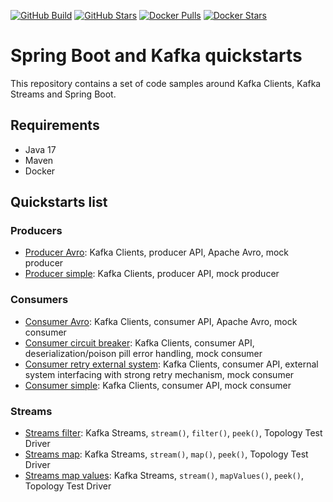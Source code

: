 [![GitHub Build](https://img.shields.io/github/workflow/status/loicgreffier/spring-boot-kafka-quickstarts/continuous-integration/main?logo=github&style=for-the-badge)](https://github.com/loicgreffier/spring-boot-kafka-quickstarts/actions/workflows/continuous_integration.yml)
[![GitHub Stars](https://img.shields.io/github/stars/loicgreffier/spring-boot-kafka-quickstarts?logo=github&style=for-the-badge)](https://github.com/loicgreffier/spring-boot-kafka-quickstarts)
[![Docker Pulls](https://img.shields.io/docker/pulls/loicgreffier/spring-boot-kafka-quickstarts?label=Pulls&logo=docker&style=for-the-badge)](https://hub.docker.com/r/loicgreffier/spring-boot-kafka-quickstarts/tags)
[![Docker Stars](https://img.shields.io/docker/stars/loicgreffier/spring-boot-kafka-quickstarts?label=Stars&logo=docker&style=for-the-badge)](https://hub.docker.com/r/loicgreffier/spring-boot-kafka-quickstarts)

# Spring Boot and Kafka quickstarts

This repository contains a set of code samples around Kafka Clients, Kafka Streams and Spring Boot. 

## Requirements

- Java 17
- Maven
- Docker 

## Quickstarts list

### Producers

- [Producer Avro](/kafka-producer-quickstarts/kafka-producer-avro): Kafka Clients, producer API, Apache Avro, mock producer
- [Producer simple](/kafka-producer-quickstarts/kafka-producer-simple): Kafka Clients, producer API, mock producer

### Consumers

- [Consumer Avro](/kafka-consumer-quickstarts/kafka-consumer-avro): Kafka Clients, consumer API, Apache Avro, mock consumer
- [Consumer circuit breaker](/kafka-consumer-quickstarts/kafka-consumer-circuit-breaker): Kafka Clients, consumer API, deserialization/poison pill error handling, mock consumer
- [Consumer retry external system](/kafka-consumer-quickstarts/kafka-consumer-retry-external-system): Kafka Clients, consumer API, external system interfacing with strong retry mechanism, mock consumer
- [Consumer simple](/kafka-consumer-quickstarts/kafka-consumer-simple): Kafka Clients, consumer API, mock consumer

### Streams

- [Streams filter](/kafka-streams-quickstarts/kafka-streams-filter): Kafka Streams, `stream()`, `filter()`, `peek()`, Topology Test Driver
- [Streams map](/kafka-streams-quickstarts/kafka-streams-map): Kafka Streams, `stream()`, `map()`, `peek()`, Topology Test Driver
- [Streams map values](/kafka-streams-quickstarts/kafka-streams-map-values): Kafka Streams, `stream()`, `mapValues()`, `peek()`, Topology Test Driver
